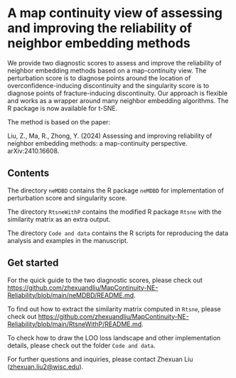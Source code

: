 # A map continuity view of assessing and improving the reliability of neighbor embedding methods
We provide two diagnostic scores to assess and improve the reliability of neighbor embedding methods based on a map-continuity view. The perturbation score is to diagnose points around the location of overconfidence-inducing discontinuity and the singularity score is to diagnose points of fracture-inducing discontinuity. Our approach is flexible and works as a wrapper around many neighbor embedding algorithms. The R package is now available for t-SNE.

The method is based on the paper:

Liu, Z., Ma, R., Zhong, Y. (2024) Assessing and improving reliability of neighbor embedding methods: a map-continuity perspective. arXiv:2410.16608.

## Contents
The directory `neMDBD` contains the R package `neMDBD` for implementation of perturbation score and singularity score.

The directory `RtsneWithP` contains the modified R package `Rtsne` with the similarity matrix as an extra output.

The directory `Code and data` contains the R scripts for reproducing the data analysis and examples in the manuscript.

## Get started
For the quick guide to the two diagnostic scores, please check out https://github.com/zhexuandliu/MapContinuity-NE-Reliability/blob/main/neMDBD/README.md.

To find out how to extract the similarity matrix computed in `Rtsne`, please check out https://github.com/zhexuandliu/MapContinuity-NE-Reliability/blob/main/RtsneWithP/README.md.

To check how to draw the LOO loss landscape and other implementation details, please check out the folder `Code and data`.

For further questions and inquiries, please contact Zhexuan Liu (zhexuan.liu2@wisc.edu).

